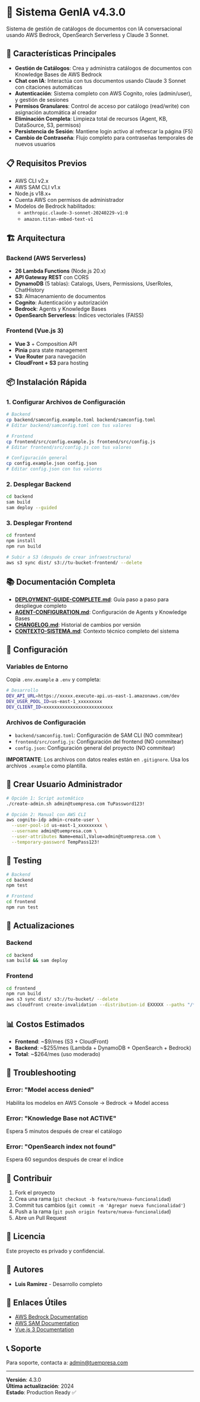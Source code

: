 # 🤖 Sistema GenIA v4.3.0

Sistema de gestión de catálogos de documentos con IA conversacional usando AWS Bedrock, OpenSearch Serverless y Claude 3 Sonnet.

## 🚀 Características Principales

- **Gestión de Catálogos**: Crea y administra catálogos de documentos con Knowledge Bases de AWS Bedrock
- **Chat con IA**: Interactúa con tus documentos usando Claude 3 Sonnet con citaciones automáticas
- **Autenticación**: Sistema completo con AWS Cognito, roles (admin/user), y gestión de sesiones
- **Permisos Granulares**: Control de acceso por catálogo (read/write) con asignación automática al creador
- **Eliminación Completa**: Limpieza total de recursos (Agent, KB, DataSource, S3, permisos)
- **Persistencia de Sesión**: Mantiene login activo al refrescar la página (F5)
- **Cambio de Contraseña**: Flujo completo para contraseñas temporales de nuevos usuarios

## 📋 Requisitos Previos

- AWS CLI v2.x
- AWS SAM CLI v1.x
- Node.js v18.x+
- Cuenta AWS con permisos de administrador
- Modelos de Bedrock habilitados:
  - `anthropic.claude-3-sonnet-20240229-v1:0`
  - `amazon.titan-embed-text-v1`

## 🏗️ Arquitectura

### Backend (AWS Serverless)
- **26 Lambda Functions** (Node.js 20.x)
- **API Gateway REST** con CORS
- **DynamoDB** (5 tablas): Catalogs, Users, Permissions, UserRoles, ChatHistory
- **S3**: Almacenamiento de documentos
- **Cognito**: Autenticación y autorización
- **Bedrock**: Agents y Knowledge Bases
- **OpenSearch Serverless**: Índices vectoriales (FAISS)

### Frontend (Vue.js 3)
- **Vue 3** + Composition API
- **Pinia** para state management
- **Vue Router** para navegación
- **CloudFront + S3** para hosting

## 📦 Instalación Rápida

### 1. Configurar Archivos de Configuración

```bash
# Backend
cp backend/samconfig.example.toml backend/samconfig.toml
# Editar backend/samconfig.toml con tus valores

# Frontend
cp frontend/src/config.example.js frontend/src/config.js
# Editar frontend/src/config.js con tus valores

# Configuración general
cp config.example.json config.json
# Editar config.json con tus valores
```

### 2. Desplegar Backend

```bash
cd backend
sam build
sam deploy --guided
```

### 3. Desplegar Frontend

```bash
cd frontend
npm install
npm run build

# Subir a S3 (después de crear infraestructura)
aws s3 sync dist/ s3://tu-bucket-frontend/ --delete
```

## 📚 Documentación Completa

- **[DEPLOYMENT-GUIDE-COMPLETE.md](DEPLOYMENT-GUIDE-COMPLETE.md)**: Guía paso a paso para despliegue completo
- **[AGENT-CONFIGURATION.md](AGENT-CONFIGURATION.md)**: Configuración de Agents y Knowledge Bases
- **[CHANGELOG.md](CHANGELOG.md)**: Historial de cambios por versión
- **[CONTEXTO-SISTEMA.md](CONTEXTO-SISTEMA.md)**: Contexto técnico completo del sistema

## 🔧 Configuración

### Variables de Entorno

Copia `.env.example` a `.env` y completa:

```bash
# Desarrollo
DEV_API_URL=https://xxxxx.execute-api.us-east-1.amazonaws.com/dev
DEV_USER_POOL_ID=us-east-1_xxxxxxxxx
DEV_CLIENT_ID=xxxxxxxxxxxxxxxxxxxxxxxxxx
```

### Archivos de Configuración

- `backend/samconfig.toml`: Configuración de SAM CLI (NO commitear)
- `frontend/src/config.js`: Configuración del frontend (NO commitear)
- `config.json`: Configuración general del proyecto (NO commitear)

**IMPORTANTE**: Los archivos con datos reales están en `.gitignore`. Usa los archivos `.example` como plantilla.

## 👤 Crear Usuario Administrador

```bash
# Opción 1: Script automático
./create-admin.sh admin@tuempresa.com TuPassword123!

# Opción 2: Manual con AWS CLI
aws cognito-idp admin-create-user \
  --user-pool-id us-east-1_xxxxxxxxx \
  --username admin@tuempresa.com \
  --user-attributes Name=email,Value=admin@tuempresa.com \
  --temporary-password TempPass123!
```

## 🧪 Testing

```bash
# Backend
cd backend
npm test

# Frontend
cd frontend
npm run test
```

## 🔄 Actualizaciones

### Backend
```bash
cd backend
sam build && sam deploy
```

### Frontend
```bash
cd frontend
npm run build
aws s3 sync dist/ s3://tu-bucket/ --delete
aws cloudfront create-invalidation --distribution-id EXXXXX --paths "/*"
```

## 📊 Costos Estimados

- **Frontend**: ~$9/mes (S3 + CloudFront)
- **Backend**: ~$255/mes (Lambda + DynamoDB + OpenSearch + Bedrock)
- **Total**: ~$264/mes (uso moderado)

## 🐛 Troubleshooting

### Error: "Model access denied"
Habilita los modelos en AWS Console → Bedrock → Model access

### Error: "Knowledge Base not ACTIVE"
Espera 5 minutos después de crear el catálogo

### Error: "OpenSearch index not found"
Espera 60 segundos después de crear el índice

## 🤝 Contribuir

1. Fork el proyecto
2. Crea una rama (`git checkout -b feature/nueva-funcionalidad`)
3. Commit tus cambios (`git commit -m 'Agregar nueva funcionalidad'`)
4. Push a la rama (`git push origin feature/nueva-funcionalidad`)
5. Abre un Pull Request

## 📝 Licencia

Este proyecto es privado y confidencial.

## 👥 Autores

- **Luis Ramirez** - Desarrollo completo

## 🔗 Enlaces Útiles

- [AWS Bedrock Documentation](https://docs.aws.amazon.com/bedrock/)
- [AWS SAM Documentation](https://docs.aws.amazon.com/serverless-application-model/)
- [Vue.js 3 Documentation](https://vuejs.org/)

## 📞 Soporte

Para soporte, contacta a: admin@tuempresa.com

---

**Versión**: 4.3.0  
**Última actualización**: 2024  
**Estado**: Production Ready ✅
